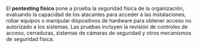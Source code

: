 El **pentesting físico** pone a prueba la seguridad física de la organización, evaluando la capacidad de los atacantes para acceder a las instalaciones, robar equipos o manipular dispositivos de hardware para obtener acceso no autorizado a los sistemas. Las pruebas incluyen la revisión de controles de acceso, cerraduras, sistemas de cámaras de seguridad y otros mecanismos de seguridad física.